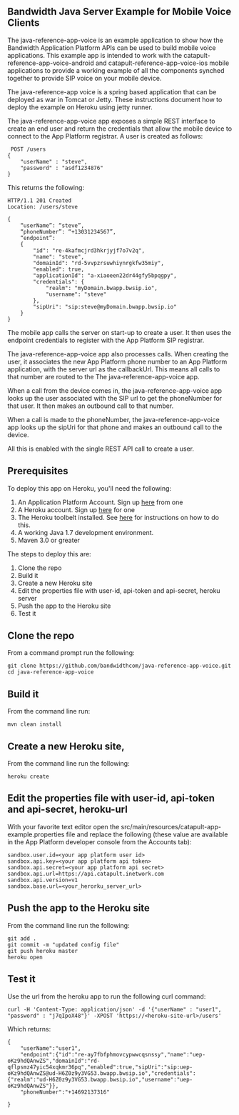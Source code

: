 ## Bandwidth Java Server Example for Mobile Voice Clients

The java-reference-app-voice is an example application to show how the Bandwidth Application Platform APIs can be used to build mobile voice applications. This example app is intended to work with the catapult-reference-app-voice-android and catapult-reference-app-voice-ios mobile applications to provide a working example of all the components synched together to provide SIP voice on your mobile device.

The java-reference-app voice is a spring based application that can be deployed as war in Tomcat or Jetty. These instructions document how to deploy the example on Heroku using jetty runner.

The java-reference-app-voice app exposes a simple REST interface to create an end user and return the credentials that allow the mobile device to connect to the App Platform registrar. A user is created as follows:
 
```
 POST /users
{
	"userName" : "steve", 
	"password" : "asdf1234876"
}
```


This returns the following:

```
HTTP/1.1 201 Created 
Location: /users/steve

{
	“userName”: “steve”,
	“phoneNumber”: “+13031234567”,
    “endpoint”: 
    {
    	"id": "re-4kafmcjrd3hkrjyjf7o7v2q",
    	"name": "steve",
    	"domainId": "rd-5vvpzrsuwhiynrgkfw35miy",
    	"enabled": true,
    	"applicationId": "a-xiaoeen22dr44gfy5bpqgpy",
    	"credentials": {
      		"realm": "myDomain.bwapp.bwsip.io",
      		"username": "steve"
    	},
    	"sipUri": "sip:steve@myDomain.bwapp.bwsip.io"
    }
}
```

The mobile app calls the server on start-up to create a user. It then uses the endpoint credentials to register with the App Platform SIP registrar.

The java-reference-app-voice app also processes calls. When creating the user, it associates the new App Platform phone number to an App Platform application, with the server url as the callbackUrl. This means all calls to that number are routed to the The java-reference-app-voice app.

When a call from the device comes in, the java-reference-app-voice app looks up the user associated with the SIP url to get the phoneNumber for that user. It then makes an outbound call to that number.

When a call is made to the phoneNumber, the java-reference-app-voice app looks up the sipUri for that phone and makes an outbound call to the device.

All this is enabled with the single REST API call to create a user.

## Prerequisites
To deploy this app on Heroku, you'll need the following:

1. An Application Platform Account. Sign up [here](https://catapult.inetwork.com/pages/signup.jsf) from one 
2. A Heroku account. Sign up [here](https://signup.heroku.com/www-header) for one 
3. The Heroku toolbelt installed. See [here](https://toolbelt.heroku.com/) for instructions on how to do this.
4. A working Java 1.7 development environment.
5. Maven 3.0 or greater

The steps to deploy this are:

1. Clone the repo
2. Build it
3. Create a new Heroku site
4. Edit the properties file with user-id, api-token and api-secret, heroku server
5. Push the app to the Heroku site
6. Test it

## Clone the repo

From a command prompt run the following:

```
git clone https://github.com/bandwidthcom/java-reference-app-voice.git
cd java-reference-app-voice
```

## Build it

From the command line run:

```
mvn clean install
```

## Create a new Heroku site, 

From the command line run the following:

```
heroku create
```

## Edit the properties file with user-id, api-token and api-secret, heroku-url

With your favorite text editor open the src/main/resources/catapult-app-example.properties file and replace the following (these value are available in the App Platform developer console from the Accounts tab):

```
sandbox.user.id=<your app platform user id>
sandbox.api.key=<your app platform api token>
sandbox.api.secret=<your app platform api secret>
sandbox.api.url=https://api.catapult.inetwork.com
sandbox.api.version=v1
sandbox.base.url=<your_herorku_server_url>
```

## Push the app to the Heroku site

From the command line run the following:

```
git add .
git commit -m "updated config file"
git push heroku master
heroku open
```

## Test it

Use the url from the heroku app to run the following curl command:

```
curl -H 'Content-Type: application/json' -d '{"userName" : "user1", "password" : "j7qIpoX48"}' -XPOST 'https://<heroku-site-url>/users'
```

Which returns:

```
{
    "userName":"user1",
    "endpoint":{"id":"re-ay7fbfphmovcypwwcqsnssy","name":"uep-oKz9hdQAnwZS","domainId":"rd-qflpsmz47yic54xqkmr36pq","enabled":true,"sipUri":"sip:uep-oKz9hdQAnwZS@ud-H6Z0z9y3VG53.bwapp.bwsip.io","credentials":{"realm":"ud-H6Z0z9y3VG53.bwapp.bwsip.io","username":"uep-oKz9hdQAnwZS"}},
    "phoneNumber":"+14692137316"
    
}
```



